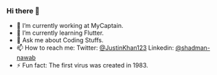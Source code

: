 ### Hi there 👋

- 🔭 I’m currently working at MyCaptain.
- 🌱 I’m currently learning Flutter.
- 💬 Ask me about Coding Stuffs.
- 📫 How to reach me:  Twitter: [@JustinKhan123](https://twitter.com/JustinKhan123) Linkedin: [@shadman-nawab](https://www.linkedin.com/in/shadman-afzal-996034130/)
- ⚡ Fun fact: The first virus was created in 1983.
